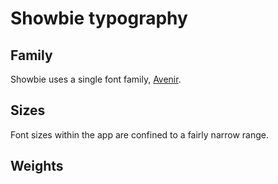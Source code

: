 # Showbie typography

## Family

Showbie uses a single font family, [Avenir](https://www.fonts.com/font/linotype/avenir).

## Sizes

Font sizes within the app are confined to a fairly narrow range.

<figure class="mh0 mv5">
  <SizeSwatch name="xs" value="1rem" family="Avenir W04" />
  <SizeSwatch name="sm" value="1.08334rem" family="Avenir W04" />
  <SizeSwatch name="base" value="1.25rem" family="Avenir W04" />
  <SizeSwatch name="md" value="1.4167rem" family="Avenir W04" />
  <SizeSwatch name="lg" value="1.5rem" family="Avenir W04" />
  <SizeSwatch name="xl" value="1.75rem" family="Avenir W04" />
</figure>

## Weights

<figure class="mh0 mv5">
  <WeightSwatch weight="300" name="light" family="Avenir W04" />
  <WeightSwatch weight="400" name="book" family="Avenir W04" />
  <WeightSwatch weight="500" name="roman" family="Avenir W04" />
  <WeightSwatch weight="600" name="medium" family="Avenir W04" />
  <WeightSwatch weight="800" name="heavy" family="Avenir W04" />
  <WeightSwatch weight="900" name="black" family="Avenir W04" />
</figure>
